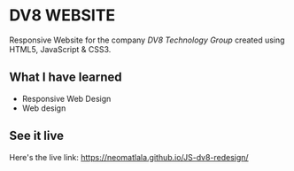 # DV8 WEBSITE

Responsive Website for the company *DV8 Technology Group* created using HTML5, JavaScript & CSS3.


## What I have learned
- Responsive Web Design
- Web design


## See it live
Here's the live link: https://neomatlala.github.io/JS-dv8-redesign/